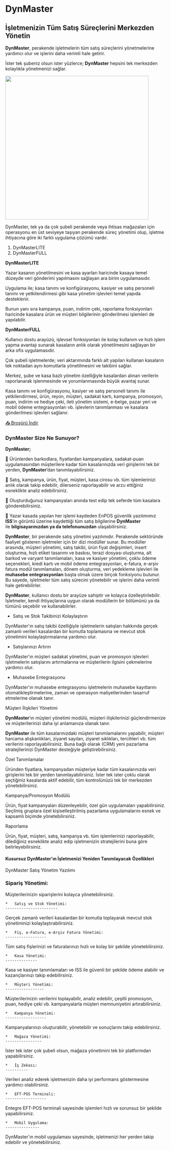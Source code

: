 DynMaster
=========

İşletmenizin Tüm Satış Süreçlerini Merkezden Yönetin
----------------------------------------------------

**DynMaster**, perakende işletmelerin tüm satış süreçlerini yönetmelerine yardımcı olur ve işlerini daha verimli hale getirir.

İster tek şubeniz olsun ister yüzlerce; **DynMaster** hepsini tek merkezden kolaylıkla yönetmenizi sağlar.

<img src="/img/enpos/dynmaster.png" width="450"/>


DynMaster, tek ya da çok şubeli perakende veya ihtisas mağazaları için operasyonu en üst seviyeye taşıyan perakende süreç yönetimi olup, işletme ihtiyacına göre iki farklı uygulama çözümü vardır.

1.  DynMasterLITE
2.  DynMasterFULL

**DynMasterLITE**

Yazar kasanın yönetilmesini ve kasa ayarları haricinde kasaya temel düzeyde veri gönderimi yapılmasını sağlayan ara birim uygulamasıdır.

Uygulama ile; kasa tanımı ve konfigürasyonu, kasiyer ve satış personeli tanımı ve yetkilendirmesi gibi kasa yönetim işlevleri temel yapıda desteklenir.

Bunun yanı sıra kampanya, puan, indirim çeki, raporlama fonksiyonları haricinde kasalara ürün ve müşteri bilgilerinin gönderilmesi işlemleri de yapılabilir.

**DynMasterFULL**

Kullanıcı dostu arayüzü, işlevsel fonksiyonları ile kolay kullanım ve hızlı işlem yapma avantajı sunarak kasaların anlık olarak yönetilmesini sağlayan bir arka ofis uygulamasıdır.

Çok şubeli işletmelerde; veri aktarımında farklı alt yapıları kullanan kasaların tek noktadan aynı komutlarla yönetilmesini ve takibini sağlar.

Merkez, şube ve kasa bazlı yönetim özelliğiyle kasalardan alınan verilerin raporlanarak işlenmesinde ve yorumlanmasında büyük avantaj sunar.

Kasa tanımı ve konfigürasyonu, kasiyer ve satış personeli tanımı ile yetkilendirmesi, ürün, reyon, müşteri, sadakat kartı, kampanya, promosyon, puan, indirim ve hediye çeki, ileti yönetim sistemi, e-belge, pazar yeri ve mobil ödeme entegrasyonları vb. işlevlerin tanımlanması ve kasalara gönderilmesi işlevleri sağlanır.

[📥 Broşürü İndir](https://www.enpos.com.tr/wp-content/uploads/2023/07/dynmaster-1-1.pdf)

### DynMaster Size Ne Sunuyor?

**DynMaster;**

📌 Ürünlerden barkodlara, fiyatlardan kampanyalara, sadakat-puan uygulamasından müşterilere kadar tüm kasalarınızda veri girişlerini tek bir yerden, **DynMaster**’dan tanımlayabilirsiniz.

📌 Satış, kampanya, ürün, fiyat, müşteri, kasa cirosu vb. tüm işlemlerinizi anlık olarak takip edebilir, dilerseniz raporlayabilir ve arzu ettiğiniz esneklikte analiz edebilirsiniz.

📌 Oluşturduğunuz kampanyaları anında test edip tek seferde tüm kasalara gönderebilirsiniz.

📌 Yazar kasada yapılan her işlemi kaydeden EnPOS güvenlik yazılımımız **ISS**’in görüntü üzerine kaydettiği tüm satış bilgilerine **DynMaster** ile **bilgisayarınızdan ya da telefonunuzdan** ulaşabilirsiniz.



**DynMaster**, bir perakende satış yönetimi yazılımıdır. Perakende sektöründe faaliyet gösteren işletmeler için bir dizi modüller sunar. Bu modüller arasında, müşteri yönetimi, satış takibi, ürün fiyat değişimleri, insert oluşturma, hızlı etiket tasarımı ve baskısı, terazi dosyası oluşturma, alt barkod ve varyant tanımlamaları, kasa ve kasiyer yönetimi, çoklu ödeme seçenekleri, kredi kartı ve mobil ödeme entegrasyonları, e-fatura, e-arşiv fatura modül tanımlamaları, dönem oluşturma, veri yedekleme işlevleri ile **muhasebe entegrasyonları** başta olmak üzere birçok fonksiyonu bulunur. Bu sayede, işletmeler tüm satış sürecini yönetebilir ve işlerini daha verimli hale getirebilirler.

**DynMaster**, kullanıcı dostu bir arayüze sahiptir ve kolayca özelleştirilebilir. İşletmeler, kendi ihtiyaçlarına uygun olarak modüllerin bir bölümünü ya da tümünü seçebilir ve kullanabilirler.

*   Satış ve Stok Takibinizi Kolaylaştırın

DynMaster'ın satış takibi özelliğiyle işletmelerin satışları hakkında gerçek zamanlı verileri kasalardan bir komutla toplamasına ve mevcut stok yönetimini kolaylaştırmalarına yardımcı olur.

*   Satışlarınızı Artırın

DynMaster'ın müşteri sadakat yönetimi, puan ve promosyon işlevleri işletmelerin satışlarını artırmalarına ve müşterilerin ilgisini çekmelerine yardımcı olur.

*   Muhasebe Entegrasyonu

DynMaster'ın muhasebe entegrasyonu işletmelerin muhasebe kayıtlarını otomatikleştirmelerine, zaman ve operasyon maliyetlerinden tasarruf etmelerine olanak tanır.

Müşteri İlişkileri Yönetimi

**DynMaster**‘ın müşteri yönetimi modülü, müşteri ilişkilerinizi güçlendirmenize ve müşterilerinizi daha iyi anlamanıza olanak tanır.

**DynMaster** ile tüm kasalarınızdaki müşteri tanımlamalarını yapabilir, müşteri harcama alışkanlıkları, ziyaret sayıları, ziyaret sıklıkları, tercihleri vb. tüm verilerini raporlayabilirsiniz. Buna bağlı olarak (CRM) yeni pazarlama stratejilerinizi DynMaster desteğiyle geliştirebilirsiniz.

Özel Tanımlamalar

Üründen fiyatlara, kampanyadan müşteriye kadar tüm kasalarınızda veri girişlerini tek bir yerden tanımlayabilirsiniz. İster tek ister çoklu olarak seçtiğiniz kasalarda aktif edebilir, tüm kontrolünüzü tek bir merkezden yönetebilirsiniz.

Kampanya/Promosyon Modülü

Ürün, fiyat kampanyaları düzenleyebilir, özel gün uygulamaları yapabilirsiniz. Seçilmiş gruplara özel kişiselleştirilmiş pazarlama uygulamalarını esnek ve kapsamlı biçimde yönetebilirsiniz.

Raporlama

Ürün, fiyat, müşteri, satış, kampanya vb. tüm işlemlerinizi raporlayabilir, dilediğiniz esneklikte analiz edip işletmenizin stratejilerini buna göre belirleyebilirsiniz.

#### Kusursuz DynMaster'ın İşletmenizi Yeniden Tanımlayacak Özellikleri

DynMaster Satış Yönetim Yazılımı

### Sipariş Yönetimi:

Müşterilerinizin siparişlerini kolayca yönetebilirsiniz.

    *   Satış ve Stok Yönetimi:
    -----------------------

Gerçek zamanlı verileri kasalardan bir komutla toplayarak mevcut stok yönetiminizi kolaylaştırabilirsiniz.

    *   Fiş, e-Fatura, e-Arşiv Fatura Yönetimi:
    ------------------

Tüm satış fişlerinizi ve faturalarınızı hızlı ve kolay bir şekilde yönetebilirsiniz.

    *   Kasa Yönetimi:
    --------------

Kasa ve kasiyer tanımlamaları ve ISS ile güvenli bir şekilde ödeme alabilir ve kazançlarınızı takip edebilirsiniz.

    *   Müşteri Yönetimi:
    -----------------

Müşterilerinizin verilerini toplayabilir, analiz edebilir, çeşitli promosyon, puan, hediye çeki vb. kampanyalarla müşteri memnuniyetini artırabilirsiniz.

    *   Kampanya Yönetimi:
    ------------------

Kampanyalarınızı oluşturabilir, yönetebilir ve sonuçlarını takip edebilirsiniz.

    *   Mağaza Yönetimi:
    ----------------

İster tek ister çok şubeli olsun, mağaza yönetimini tek bir platformdan yapabilirsiniz.

    *   İş Zekası:
    ----------

Verileri analiz ederek işletmenizin daha iyi performans göstermesine yardımcı olabilirsiniz.

    *   EFT-POS Terminali:
    ------------------

Entegre EFT-POS terminali sayesinde işlemleri hızlı ve sorunsuz bir şekilde yapabilirsiniz.

    *   Mobil Uygulama:
    ---------------

DynMaster'ın mobil uygulaması sayesinde, işletmenizi her yerden takip edebilir ve yönetebilirsiniz.

